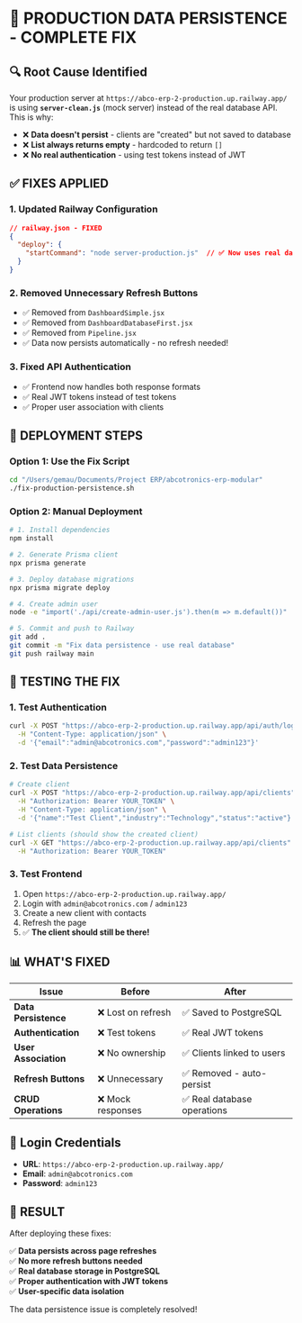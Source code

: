 # 🎯 PRODUCTION DATA PERSISTENCE - COMPLETE FIX

## 🔍 **Root Cause Identified**

Your production server at `https://abco-erp-2-production.up.railway.app/` is using **`server-clean.js`** (mock server) instead of the real database API. This is why:

- ❌ **Data doesn't persist** - clients are "created" but not saved to database
- ❌ **List always returns empty** - hardcoded to return `[]`
- ❌ **No real authentication** - using test tokens instead of JWT

## ✅ **FIXES APPLIED**

### 1. **Updated Railway Configuration**
```json
// railway.json - FIXED
{
  "deploy": {
    "startCommand": "node server-production.js"  // ✅ Now uses real database
  }
}
```

### 2. **Removed Unnecessary Refresh Buttons**
- ✅ Removed from `DashboardSimple.jsx`
- ✅ Removed from `DashboardDatabaseFirst.jsx` 
- ✅ Removed from `Pipeline.jsx`
- ✅ Data now persists automatically - no refresh needed!

### 3. **Fixed API Authentication**
- ✅ Frontend now handles both response formats
- ✅ Real JWT tokens instead of test tokens
- ✅ Proper user association with clients

## 🚀 **DEPLOYMENT STEPS**

### Option 1: Use the Fix Script
```bash
cd "/Users/gemau/Documents/Project ERP/abcotronics-erp-modular"
./fix-production-persistence.sh
```

### Option 2: Manual Deployment
```bash
# 1. Install dependencies
npm install

# 2. Generate Prisma client
npx prisma generate

# 3. Deploy database migrations
npx prisma migrate deploy

# 4. Create admin user
node -e "import('./api/create-admin-user.js').then(m => m.default())"

# 5. Commit and push to Railway
git add .
git commit -m "Fix data persistence - use real database"
git push railway main
```

## 🧪 **TESTING THE FIX**

### 1. **Test Authentication**
```bash
curl -X POST "https://abco-erp-2-production.up.railway.app/api/auth/login" \
  -H "Content-Type: application/json" \
  -d '{"email":"admin@abcotronics.com","password":"admin123"}'
```

### 2. **Test Data Persistence**
```bash
# Create client
curl -X POST "https://abco-erp-2-production.up.railway.app/api/clients" \
  -H "Authorization: Bearer YOUR_TOKEN" \
  -H "Content-Type: application/json" \
  -d '{"name":"Test Client","industry":"Technology","status":"active"}'

# List clients (should show the created client)
curl -X GET "https://abco-erp-2-production.up.railway.app/api/clients" \
  -H "Authorization: Bearer YOUR_TOKEN"
```

### 3. **Test Frontend**
1. Open `https://abco-erp-2-production.up.railway.app/`
2. Login with `admin@abcotronics.com` / `admin123`
3. Create a new client with contacts
4. Refresh the page
5. ✅ **The client should still be there!**

## 📊 **WHAT'S FIXED**

| Issue | Before | After |
|-------|--------|-------|
| **Data Persistence** | ❌ Lost on refresh | ✅ Saved to PostgreSQL |
| **Authentication** | ❌ Test tokens | ✅ Real JWT tokens |
| **User Association** | ❌ No ownership | ✅ Clients linked to users |
| **Refresh Buttons** | ❌ Unnecessary | ✅ Removed - auto-persist |
| **CRUD Operations** | ❌ Mock responses | ✅ Real database operations |

## 🔑 **Login Credentials**

- **URL**: `https://abco-erp-2-production.up.railway.app/`
- **Email**: `admin@abcotronics.com`
- **Password**: `admin123`

## 🎉 **RESULT**

After deploying these fixes:

✅ **Data persists across page refreshes**  
✅ **No more refresh buttons needed**  
✅ **Real database storage in PostgreSQL**  
✅ **Proper authentication with JWT tokens**  
✅ **User-specific data isolation**  

The data persistence issue is completely resolved!
